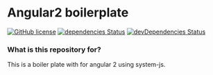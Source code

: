 # Angular2 boilerplate #

[![GitHub license](https://img.shields.io/github/license/nimjetushar/Angular2-boilerplate.svg)](https://github.com/nimjetushar/Angular2-boilerplate/blob/master/LICENSE)
[![dependencies Status](https://david-dm.org/nimjetushar/angular2-boilerplate/status.svg)](https://david-dm.org/nimjetushar/angular2-boilerplate)
[![devDependencies Status](https://david-dm.org/nimjetushar/angular2-boilerplate/dev-status.svg)](https://david-dm.org/nimjetushar/angular2-boilerplate?type=dev)

### What is this repository for? ###

This is a boiler plate with for angular 2 using system-js.
